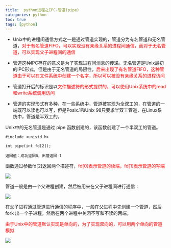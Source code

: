 ```yaml
---
title:  python进程之IPC-管道(pipe)
categories: python   
toc: true  
tags: [python]
---
```



* Unix中的进程间通信方式之一是通过管道实现的，管道分为有名管道和无名管道，<font color=red>对于有名管道FIFO，可以实现没有亲缘关系的进程间通信，而对于无名管道，可以实现父子进程间的通信</font>
* 管道这种IPC存在的意义是为了实现进程间消息的传递。无名管道是Unix最初的IPC形式，但是由于无名管道的局限性，<font color=red>后来出现了有名管道FIFO，这种管道由于可以在文件系统中创建一个名字，所以可以被没有亲缘关系的进程访问</font>
 
* 管道打开后的标识是以<font color=red>文件描述符的形式提供的，可以使用Unix系统中的read和write系统调用访问</font>
 
* 管道的实现形式有多种，在一些系统中，管道被实现为全双工的，在管道的一端既可以读也可以写，但是Posix.1和Unix 98只要求半双工管道，在Linux系统中，管道是半双工的。
 
Unix中的无名管道是通过 pipe 函数创建的，该函数创建了一个半双工的管道。
```
#include <unistd.h>

int pipe(int fd[2]);

返回值：成功返回0，出错返回-1
```
函数通过参数fd[2]返回两个描述符，<font color=red>fd[0]表示管道的读端，fd[1]表示管道的写端</font>

![](http://ols7leonh.bkt.clouddn.com//assert/img/python/IPC_PIPE/1.png)


管道一般是由一个父进程创建，然后被用来在父子进程间进行通信：

![](http://ols7leonh.bkt.clouddn.com//assert/img/python/IPC_PIPE/2.png)

 在父子进程通过管道进行通信的程序中，一般在父进程中先创建一个管道，然后 fork 出一个子进程，然后在两个进程中关闭不写和不读的两端。
 
<font color=red>由于Unix中的管道默认实现是单向的，为了实现双向的，可以用两个单向的管道模拟</font>

 ![](http://ols7leonh.bkt.clouddn.com//assert/img/python/IPC_PIPE/3.png)
 
 
 







